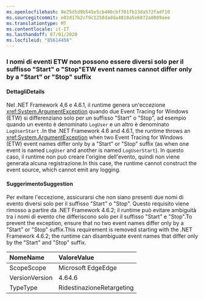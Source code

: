 ```yaml
---
ms.openlocfilehash: 0e25d5d9b545e5cb400cbf701fb13da572fadf10
ms.sourcegitcommit: e02d17b2cf9c1258dadda4810a5e6072a0089aee
ms.translationtype: MT
ms.contentlocale: it-IT
ms.lasthandoff: 07/01/2020
ms.locfileid: "85614456"
---
```

### <a name="etw-event-names-cannot-differ-only-by-a-start-or-stop-suffix"></a><span data-ttu-id="518d1-101">I nomi di eventi ETW non possono essere diversi solo per il suffisso "Start" o "Stop"</span><span class="sxs-lookup"><span data-stu-id="518d1-101">ETW event names cannot differ only by a "Start" or "Stop" suffix</span></span>

#### <a name="details"></a><span data-ttu-id="518d1-102">Dettagli</span><span class="sxs-lookup"><span data-stu-id="518d1-102">Details</span></span>

<span data-ttu-id="518d1-103">Nel .NET Framework 4,6 e 4.6.1, il runtime genera un'eccezione <xref:System.ArgumentException> quando due Event Tracing for Windows (ETW) si differenziano solo per un suffisso "Start" o "Stop", ad esempio quando un evento è denominato `LogUser` e un altro è denominato `LogUserStart` .</span><span class="sxs-lookup"><span data-stu-id="518d1-103">In the .NET Framework 4.6 and 4.6.1, the runtime throws an <xref:System.ArgumentException> when two Event Tracing for Windows (ETW) event names differ only by a "Start" or "Stop" suffix (as when one event is named `LogUser` and another is named `LogUserStart`).</span></span> <span data-ttu-id="518d1-104">In questo caso, il runtime non può creare l'origine dell'evento, quindi non viene generata alcuna registrazione.</span><span class="sxs-lookup"><span data-stu-id="518d1-104">In this case, the runtime cannot construct the event source, which cannot emit any logging.</span></span>

#### <a name="suggestion"></a><span data-ttu-id="518d1-105">Suggerimento</span><span class="sxs-lookup"><span data-stu-id="518d1-105">Suggestion</span></span>

<span data-ttu-id="518d1-106">Per evitare l'eccezione, assicurarsi che non siano presenti due nomi di evento diversi solo per il suffisso "Start" o "Stop". Questo requisito viene rimosso a partire da .NET Framework 4.6.2; il runtime può evitare ambiguità tra i nomi di evento che differiscono solo per il suffisso "Start" e "Stop".</span><span class="sxs-lookup"><span data-stu-id="518d1-106">To prevent the exception, ensure that no two event names differ only by a "Start" or "Stop" suffix.This requirement is removed starting with the .NET Framework 4.6.2; the runtime can disambiguate event names that differ only by the "Start" and "Stop" suffix.</span></span>

| <span data-ttu-id="518d1-107">Nome</span><span class="sxs-lookup"><span data-stu-id="518d1-107">Name</span></span>    | <span data-ttu-id="518d1-108">Valore</span><span class="sxs-lookup"><span data-stu-id="518d1-108">Value</span></span>       |
|:--------|:------------|
| <span data-ttu-id="518d1-109">Scope</span><span class="sxs-lookup"><span data-stu-id="518d1-109">Scope</span></span>   | <span data-ttu-id="518d1-110">Microsoft Edge</span><span class="sxs-lookup"><span data-stu-id="518d1-110">Edge</span></span>        |
| <span data-ttu-id="518d1-111">Version</span><span class="sxs-lookup"><span data-stu-id="518d1-111">Version</span></span> | <span data-ttu-id="518d1-112">4.6</span><span class="sxs-lookup"><span data-stu-id="518d1-112">4.6</span></span>         |
| <span data-ttu-id="518d1-113">Type</span><span class="sxs-lookup"><span data-stu-id="518d1-113">Type</span></span>    | <span data-ttu-id="518d1-114">Ridestinazione</span><span class="sxs-lookup"><span data-stu-id="518d1-114">Retargeting</span></span> |
